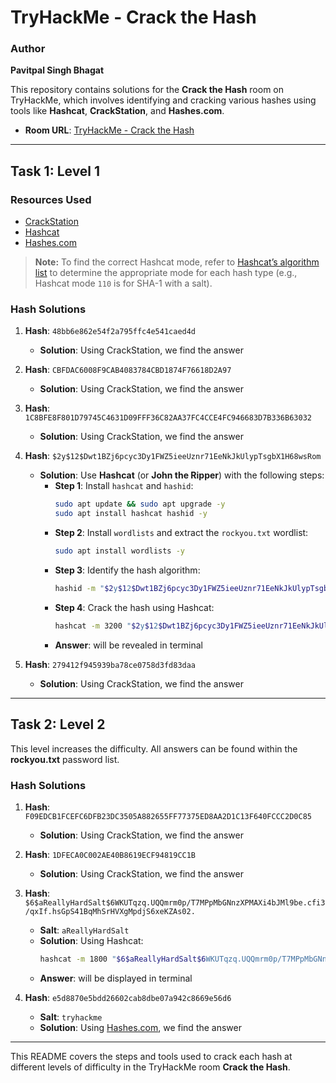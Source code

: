 # TryHackMe - Crack the Hash

### Author
**Pavitpal Singh Bhagat**

This repository contains solutions for the **Crack the Hash** room on TryHackMe, which involves identifying and cracking various hashes using tools like **Hashcat**, **CrackStation**, and **Hashes.com**.

- **Room URL**: [TryHackMe - Crack the Hash](https://tryhackme.com/r/room/crackthehash)

---

## Task 1: Level 1

### Resources Used
- [CrackStation](https://crackstation.net/)
- [Hashcat](https://hashcat.net)
- [Hashes.com](https://hashes.com/en/decrypt/hash)

> **Note:** To find the correct Hashcat mode, refer to [Hashcat’s algorithm list](https://hashcat.net) to determine the appropriate mode for each hash type (e.g., Hashcat mode `110` is for SHA-1 with a salt).

### Hash Solutions

1. **Hash**: `48bb6e862e54f2a795ffc4e541caed4d`
   - **Solution**: Using CrackStation, we find the answer

2. **Hash**: `CBFDAC6008F9CAB4083784CBD1874F76618D2A97`
   - **Solution**: Using CrackStation, we find the answer

3. **Hash**: `1C8BFE8F801D79745C4631D09FFF36C82AA37FC4CCE4FC946683D7B336B63032`
   - **Solution**: Using CrackStation, we find the answer

4. **Hash**: `$2y$12$Dwt1BZj6pcyc3Dy1FWZ5ieeUznr71EeNkJkUlypTsgbX1H68wsRom`
   - **Solution**: Use **Hashcat** (or **John the Ripper**) with the following steps:
     - **Step 1**: Install `hashcat` and `hashid`:
       ```bash
       sudo apt update && sudo apt upgrade -y
       sudo apt install hashcat hashid -y
       ```
     - **Step 2**: Install `wordlists` and extract the `rockyou.txt` wordlist:
       ```bash
       sudo apt install wordlists -y
       ```
     - **Step 3**: Identify the hash algorithm:
       ```bash
       hashid -m "$2y$12$Dwt1BZj6pcyc3Dy1FWZ5ieeUznr71EeNkJkUlypTsgbX1H68wsRom"
       ```
     - **Step 4**: Crack the hash using Hashcat:
       ```bash
       hashcat -m 3200 "$2y$12$Dwt1BZj6pcyc3Dy1FWZ5ieeUznr71EeNkJkUlypTsgbX1H68wsRom" rockyou.txt
       ```
     - **Answer**: will be revealed in terminal
       
5. **Hash**: `279412f945939ba78ce0758d3fd83daa`
   - **Solution**: Using CrackStation, we find the answer

---

## Task 2: Level 2

This level increases the difficulty. All answers can be found within the **rockyou.txt** password list. 

### Hash Solutions

1. **Hash**: `F09EDCB1FCEFC6DFB23DC3505A882655FF77375ED8AA2D1C13F640FCCC2D0C85`
   - **Solution**: Using CrackStation, we find the answer

2. **Hash**: `1DFECA0C002AE40B8619ECF94819CC1B`
   - **Solution**: Using CrackStation, we find the answer

3. **Hash**: `$6$aReallyHardSalt$6WKUTqzq.UQQmrm0p/T7MPpMbGNnzXPMAXi4bJMl9be.cfi3/qxIf.hsGpS41BqMhSrHVXgMpdjS6xeKZAs02.`
   - **Salt**: `aReallyHardSalt`
   - **Solution**: Using Hashcat:
     ```bash
     hashcat -m 1800 "$6$aReallyHardSalt$6WKUTqzq.UQQmrm0p/T7MPpMbGNnzXPMAXi4bJMl9be.cfi3/qxIf.hsGpS41BqMhSrHVXgMpdjS6xeKZAs02." rockyou.txt -O
     ```
   - **Answer**: will be displayed in terminal

4. **Hash**: `e5d8870e5bdd26602cab8dbe07a942c8669e56d6`
   - **Salt**: `tryhackme`
   - **Solution**: Using [Hashes.com](https://hashes.com/en/decrypt/hash), we find the answer

---

This README covers the steps and tools used to crack each hash at different levels of difficulty in the TryHackMe room **Crack the Hash**.
